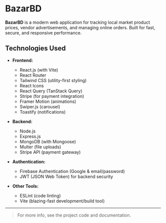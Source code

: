 # BazarBD

**BazarBD** is a modern web application for tracking local market product prices, vendor advertisements, and managing online orders. Built for fast, secure, and responsive performance.

## Technologies Used

- **Frontend:**
  - React.js (with Vite)
  - React Router
  - Tailwind CSS (utility-first styling)
  - React Icons
  - React Query (TanStack Query)
  - Stripe (for payment integration)
  - Framer Motion (animations)
  - Swiper.js (carousel)
  - Toastify (notifications)

- **Backend:**
  - Node.js
  - Express.js
  - MongoDB (with Mongoose)
  - Multer (file uploads)
  - Stripe API (payment gateway)

- **Authentication:**
  - Firebase Authentication (Google & email/password)
  - JWT (JSON Web Token) for backend security

- **Other Tools:**
  - ESLint (code linting)
  - Vite (blazing-fast development/build tool)

---

> For more info, see the project code and documentation.
